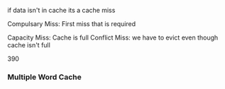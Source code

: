 if data isn't in cache its a cache miss

Compulsary Miss: First miss that is required

Capacity Miss:  Cache is full 
Conflict Miss: we have to evict even though cache isn't full

390

### Multiple Word Cache
